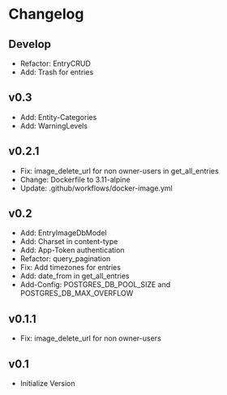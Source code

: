 # Changelog

## Develop
- Refactor: EntryCRUD
- Add: Trash for entries

## v0.3

- Add: Entity-Categories
- Add: WarningLevels

## v0.2.1

- Fix: image_delete_url for non owner-users in get_all_entries
- Change: Dockerfile to 3.11-alpine
- Update: .github/workflows/docker-image.yml

## v0.2
- Add: EntryImageDbModel
- Add: Charset in content-type
- Add: App-Token authentication
- Refactor: query_pagination
- Fix: Add timezones for entries
- Add: date_from in get_all_entries
- Add-Config: POSTGRES_DB_POOL_SIZE and POSTGRES_DB_MAX_OVERFLOW

## v0.1.1
- Fix: image_delete_url for non owner-users

## v0.1
- Initialize Version
